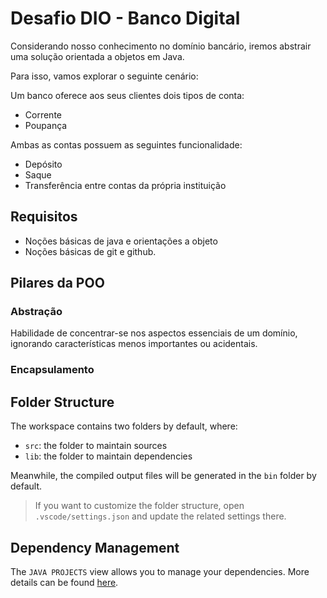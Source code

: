 # Desafio DIO - Banco Digital

Considerando nosso conhecimento no domínio bancário, iremos abstrair uma solução orientada a objetos em Java.

Para isso, vamos explorar o seguinte cenário:

Um banco oferece aos seus clientes dois tipos de conta:

- Corrente
- Poupança

Ambas as contas possuem as seguintes funcionalidade:

- Depósito
- Saque
- Transferência entre contas da própria instituição

## Requisitos

- Noções básicas de java e orientações a objeto
- Noções básicas de git e github.

## Pilares da POO

### Abstração

Habilidade de concentrar-se nos aspectos essenciais de um domínio, ignorando características menos importantes ou acidentais.

### Encapsulamento



## Folder Structure

The workspace contains two folders by default, where:

- `src`: the folder to maintain sources
- `lib`: the folder to maintain dependencies

Meanwhile, the compiled output files will be generated in the `bin` folder by default.

> If you want to customize the folder structure, open `.vscode/settings.json` and update the related settings there.

## Dependency Management

The `JAVA PROJECTS` view allows you to manage your dependencies. More details can be found [here](https://github.com/microsoft/vscode-java-dependency#manage-dependencies).
